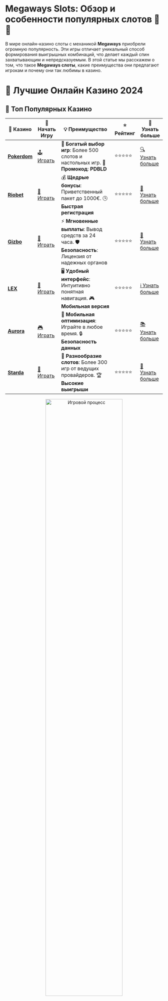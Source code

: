 # **Megaways Slots: Обзор и особенности популярных слотов 🎰💥**

В мире онлайн-казино слоты с механикой **Megaways** приобрели огромную популярность. Эти игры отличает уникальный способ формирования выигрышных комбинаций, что делает каждый спин захватывающим и непредсказуемым. В этой статье мы расскажем о том, что такое **Megaways слоты**, какие преимущества они предлагают игрокам и почему они так любимы в казино.

# 🎰 Лучшие Онлайн Казино 2024

## 🌟 Топ Популярных Казино

| 🎲 **Казино** | 🔗 **Начать Игру** | 💡 **Преимущество** | ⭐ **Рейтинг** | 🔗 **Узнать больше** |
|--------------|---------------------|---------------------|----------------|----------------------|
| [**Pokerdom**](https://brandplay.link/4k77v2yx) | [🕹️ Играть](https://brandplay.link/4k77v2yx) | 🎉 **Богатый выбор игр**: Более 500 слотов и настольных игр. 🎁 **Промокод**: **PDBLD** | ⭐⭐⭐⭐⭐ | [🔍 Узнать больше](https://brandplay.link/4k77v2yx) |
| [**Riobet**](https://brandplay.link/7xBLTPyj) | [🎰 Играть](https://brandplay.link/7xBLTPyj) | 💰 **Щедрые бонусы**: Приветственный пакет до 1000€. 🕒 **Быстрая регистрация** | ⭐⭐⭐⭐⭐ | [📖 Узнать больше](https://brandplay.link/7xBLTPyj) |
| [**Gizbo**](https://brandplay.link/bprXw4YV) | [🎲 Играть](https://brandplay.link/bprXw4YV) | ⚡ **Мгновенные выплаты**: Вывод средств за 24 часа. 🛡️ **Безопасность**: Лицензия от надежных органов | ⭐⭐⭐⭐⭐ | [📝 Узнать больше](https://brandplay.link/bprXw4YV) |
| [**LEX**](https://brandplay.link/zW4hdDFV) | [🤑 Играть](https://brandplay.link/zW4hdDFV) | 🖥️ **Удобный интерфейс**: Интуитивно понятная навигация. 🎮 **Мобильная версия** | ⭐⭐⭐⭐⭐ | [ℹ️ Узнать больше](https://brandplay.link/zW4hdDFV) |
| [**Aurora**](https://10trafic-stat2.com/click/668546556bcc6313411604bd/6766/13032/subaccount) | [🎮 Играть](https://10trafic-stat2.com/click/668546556bcc6313411604bd/6766/13032/subaccount) | 📱 **Мобильная оптимизация**: Играйте в любое время. 🔒 **Безопасность данных** | ⭐⭐⭐⭐⭐ | [📚 Узнать больше](https://10trafic-stat2.com/click/668546556bcc6313411604bd/6766/13032/subaccount) |
| [**Starda**](https://brandplay.link/fB7xwRFL) | [🎯 Играть](https://brandplay.link/fB7xwRFL) | 🎰 **Разнообразие слотов**: Более 300 игр от ведущих провайдеров. 🏆 **Высокие выигрыши** | ⭐⭐⭐⭐⭐ | [🔎 Узнать больше](https://brandplay.link/fB7xwRFL) |

<div align="center">
    <img src="https://i.pinimg.com/originals/87/9e/b9/879eb9354dd0699582408b68f2e253b2.gif" alt="Игровой процесс" width="70%">
</div>

## 💎 Лучшие Бонусы и Акции

| 🎲 **Казино** | 🔗 **Начать Игру** | 💡 **Преимущество** | ⭐ **Рейтинг** | 🔗 **Узнать больше** |
|--------------|---------------------|---------------------|----------------|----------------------|
| [**Kometa**](https://brandplay.link/8ZymQJV8) | [🎰 Играть](https://brandplay.link/8ZymQJV8) | 🎁 **Эксклюзивные бонусы**: Регулярные акции и промо. 🔄 **Программы лояльности** | ⭐⭐⭐⭐☆ | [🔍 Узнать больше](https://brandplay.link/8ZymQJV8) |
| [**R7**](https://brandplay.link/bMd3Yjsw) | [🕹️ Играть](https://brandplay.link/bMd3Yjsw) | 🕒 **Круглосуточная поддержка**: Всегда на связи. 💸 **Высокие лимиты** | ⭐⭐⭐⭐☆ | [📖 Узнать больше](https://brandplay.link/bMd3Yjsw) |
| [**7K**](https://brandplay.link/BvQyFShp) | [🎲 Играть](https://brandplay.link/BvQyFShp) | 🌟 **Эксклюзивные бонусы**: Только для VIP игроков. 🎉 **Сезонные акции** | ⭐⭐⭐⭐☆ | [📝 Узнать больше](https://brandplay.link/BvQyFShp) |
| [**Kent**](https://brandplay.link/Fv2WP3js) | [🤑 Играть](https://brandplay.link/Fv2WP3js) | 📈 **Высокий RTP**: Более 98%. 💼 **Профессиональная поддержка** | ⭐⭐⭐⭐☆ | [ℹ️ Узнать больше](https://brandplay.link/Fv2WP3js) |
| [**1Xslots**](https://brandplay.link/hSB1khtr) | [🎮 Играть](https://brandplay.link/hSB1khtr) | 🎉 **Множество акций**: Еженедельные бонусы и турниры. 🛡️ **Безопасность** | ⭐⭐⭐⭐☆ | [📚 Узнать больше](https://brandplay.link/hSB1khtr) |
| [**Gama**](https://brandplay.link/j6NMKsDz) | [🎯 Играть](https://brandplay.link/j6NMKsDz) | 🔍 **Интуитивный интерфейс**: Легкость использования. 🏅 **Престижные турниры** | ⭐⭐⭐⭐☆ | [🔎 Узнать больше](https://brandplay.link/j6NMKsDz) |

<div align="center">
    <img src="https://i.pinimg.com/originals/87/9e/b9/879eb9354dd0699582408b68f2e253b2.gif" alt="Игровой процесс" width="70%">
</div>

## 🚀 Быстрые Выигрыши и Поддержка

| 🎲 **Казино** | 🔗 **Начать Игру** | 💡 **Преимущество** | ⭐ **Рейтинг** | 🔗 **Узнать больше** |
|--------------|---------------------|---------------------|----------------|----------------------|
| [**Onion**](https://brandplay.link/zBGRVpQ9) | [🎰 Играть](https://brandplay.link/zBGRVpQ9) | 🤑 **Низкие ставки**: Идеально для начинающих. 🔄 **Быстрые выводы** | ⭐⭐⭐⭐☆ | [🔍 Узнать больше](https://brandplay.link/zBGRVpQ9) |
| [**Чемпион**](https://temon-gter.cfd/go/lRq?p80412p304504pcc44t17455) | [🕹️ Играть](https://temon-gter.cfd/go/lRq?p80412p304504pcc44t17455) | 🏅 **Лояльная программа**: Награды за активность. 🎁 **Ежемесячные бонусы** | ⭐⭐⭐⭐☆ | [📖 Узнать больше](https://temon-gter.cfd/go/lRq?p80412p304504pcc44t17455) |
| [**Vavada**](https://vavadapartner.pro/?promo=ea5c9275-6854-4505-94fc-95ab18221945-linkb2) | [🎲 Играть](https://vavadapartner.pro/?promo=ea5c9275-6854-4505-94fc-95ab18221945-linkb2) | 🚀 **Быстрая регистрация**: Начните играть мгновенно. 🔐 **Безопасные транзакции** | ⭐⭐⭐⭐☆ | [📝 Узнать больше](https://vavadapartner.pro/?promo=ea5c9275-6854-4505-94fc-95ab18221945-linkb2) |
| [**Friends**](https://gofriends.kim/linkb2) | [🤑 Играть](https://gofriends.kim/linkb2) | 🤝 **Социальные игры**: Играйте с друзьями. 🌐 **Мультиплатформенность** | ⭐⭐⭐⭐☆ | [ℹ️ Узнать больше](https://gofriends.kim/linkb2) |
| [**1WIN**](https://brandplay.link/smXVpBbG) | [🎮 Играть](https://brandplay.link/smXVpBbG) | 🏆 **Спортивные ставки**: Широкий выбор видов спорта. 💵 **Высокие коэффициенты** | ⭐⭐⭐⭐☆ | [📚 Узнать больше](https://brandplay.link/smXVpBbG) |
| [**Drip**](https://drp-ircp01.com/c07e6a3db) | [🎯 Играть](https://drp-ircp01.com/c07e6a3db) | 🌐 **Инновационные игры**: Новейшие игровые технологии. 🛡️ **Высокая безопасность** | ⭐⭐⭐⭐☆ | [🔎 Узнать больше](https://drp-ircp01.com/c07e6a3db) |
| [**JoyCasino**](https://rpc30.call2me.pro/?/ru/registration?apkpop=0&partner=p24970p3291217pc98f) | [🎰 Играть](https://rpc30.call2me.pro/?/ru/registration?apkpop=0&partner=p24970p3291217pc98f) | 🎁 **Приятные бонусы**: Ежедневные акции и подарки. 🕹️ **Разнообразие игр** | ⭐⭐⭐⭐☆ | [🔍 Узнать больше](https://rpc30.call2me.pro/?/ru/registration?apkpop=0&partner=p24970p3291217pc98f) |

<div align="center">
    <img src="https://i.pinimg.com/originals/87/9e/b9/879eb9354dd0699582408b68f2e253b2.gif" alt="Игровой процесс" width="70%">
</div>
---

✨ **Выбирайте лучшее казино для себя и наслаждайтесь игрой! Удачи!** ✨
![Megaways Slots](https://i.pinimg.com/originals/a9/29/6e/a9296ea1cf6a7c20a985e593451f0323.png)

## Что такое Megaways слоты? 🎰

**Megaways** — это революционная игровая механика, разработанная компанией **Big Time Gaming**. Она позволяет создавать тысячи возможных вариантов выигрыша, благодаря чему каждый спин может быть уникальным. Вместо традиционных фиксированных линий выплат в таких слотах используется динамическое количество символов на каждом барабане. В зависимости от того, сколько символов выпадет на каждом из них, количество возможных комбинаций может варьироваться от 2 000 до 117 649!

### Как работает механика Megaways? 🤔

В традиционных слотах количество выигрышных линий фиксировано, и для получения выигрыша необходимо собрать символы на этих линиях. В **Megaways слотах** количество символов на каждом барабане может изменяться в пределах от 2 до 7, что приводит к огромному количеству возможных комбинаций.

Таким образом, каждый спин — это шанс выиграть в разных направлениях и на разных линиях, что значительно увеличивает вероятность выигрыша. Это делает слоты с Megaways интересными и увлекательными для игроков.

## Преимущества Megaways слотов 🌟

1. **Огромное количество способов выиграть**: В отличие от традиционных слотов, где количество линий выплат ограничено, в Megaways слотах игроки могут выиграть на множестве различных комбинаций, что делает игровой процесс более динамичным и захватывающим.

2. **Вращения с множителями**: В некоторых слотах с Megaways можно встретить множители выигрыша, которые увеличивают ваш доход. Они могут быть активированы как во время обычных спинов, так и в бонусных раундах.

3. **Бонусные игры и фриспины**: Многие слоты Megaways предлагают бонусные раунды, которые могут привести к еще большему числу выигрышей. Бесплатные вращения и дополнительные возможности выигрыша значительно увеличивают общий потенциал слота.

4. **Высокий RTP (возврат игроку)**: Большинство слотов с Megaways имеют высокий RTP, что означает, что игроки могут ожидать более выгодные условия игры и большую вероятность выигрыша.

5. **Непредсказуемость и азарт**: Каждый спин в Megaways слотах — это шанс выиграть по-разному. Эта непредсказуемость делает игру более захватывающей и интересной.

## Популярные Megaways слоты 🎮

Существует множество популярных игр, использующих механику **Megaways**. Вот некоторые из них, которые завоевали любовь игроков по всему миру:

- **Bonanza Megaways** от Big Time Gaming — один из самых известных слотов, который запустил волну популярности этой механики.
- **Extra Chilli Megaways** — слот с уникальным бонусным раундом и множеством способов выигрыша.
- **Who Wants to Be a Millionaire Megaways** — слот, основанный на знаменитой телепередаче, с высоким потенциалом выигрыша.
- **Danger High Voltage Megaways** — яркий и увлекательный слот с отличной графикой и множеством бонусных функций.
- **The Dog House Megaways** — продолжение популярной игры, которое предлагает еще больше возможностей для выигрыша.

## Как играть в Megaways слоты? 🎲

Игра в **Megaways слоты** практически не отличается от обычных слотов, однако для их понимания стоит учитывать следующие моменты:

1. **Выбор ставки**: Вы можете настроить размер ставки, чтобы выбрать подходящий уровень для вашего бюджета. Обычно можно выбрать ставку в диапазоне от нескольких центов до более крупных сумм.
  
2. **Запуск спина**: После выбора ставки нажимайте на кнопку «Spin» и наслаждайтесь процессом. На каждом спине будет меняться количество символов, что делает каждый раунд уникальным.

3. **Бонусные раунды**: Многие игры с Megaways предлагают дополнительные бонусы, такие как бесплатные вращения и множители. Эти функции могут значительно увеличить ваши выигрыши.

4. **Использование автоматических спинов**: Если вы не хотите вручную нажимать кнопку «Spin» на каждом раунде, можно активировать функцию автоматических вращений, которая будет запускать спины автоматически.

## Заключение: почему стоит играть в Megaways слоты? 💡

**Megaways слоты** — это отличная возможность для игроков получить уникальный и захватывающий игровой опыт. С огромным количеством возможных выигрышей, множителями, бонусами и динамичной механикой они привлекают внимание даже самых опытных игроков. Если вы хотите испытать что-то новое и увлекательное, игры с механикой **Megaways** станут отличным выбором для вас.

🎰 **Попробуйте слоты с Megaways и узнайте, как они могут изменить ваш игровой опыт!** 🎉
